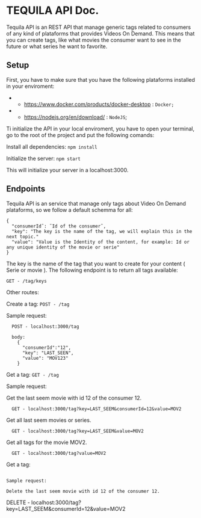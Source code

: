 # TEQUILA API Doc.

Tequila API is an REST API that manage generic tags related to consumers of any kind of plataforms that provides Videos On Demand. This means that you can create tags, like what movies the consumer want to see in the future or what series he want to favorite. 

## Setup

First, you have to make sure that you have the following plataforms installed in your enviroment:

- * https://www.docker.com/products/docker-desktop : `Docker;`
- * https://nodejs.org/en/download/ : `NodeJS`;

Ti initialize the API in your local enviroment, you have to open your terminal, go to the root of the project and put the following comands:

Install all dependencies:
```npm install```

Initialize the server:
```npm start```

This will initialize your server in a localhost:3000.

## Endpoints

Tequila API is an service that manage only tags about Video On Demand plataforms, so we follow a default schemma for all:

```
{
  "consumerId˜: ˜Id of the consumer˜,
  "key": "The key is the name of the tag, we will explain this in the next topic."
  "value": "Value is the Identity of the content, for example: Id or any unique identity of the movie or serie"
}
```

The key is the name of the tag that you want to create for your content ( Serie or movie ). The following endpoint is to return all tags available:

``` GET - /tag/keys ``` 

Other routes:

Create a tag:
```POST - /tag```

Sample request: 

```
  POST - localhost:3000/tag
  
  body: 
    {
      "consumerId":"12",
      "key": "LAST_SEEN",
      "value": "MOV123"
    }
``` 

Get a tag:
```GET - /tag```

Sample request: 

Get the last seem movie with id 12 of the consumer 12.
```
  GET - localhost:3000/tag?key=LAST_SEEM&consumerId=12&value=MOV2
``` 

Get all last seem movies or series.
```
  GET - localhost:3000/tag?key=LAST_SEEM&value=MOV2
``` 

Get all tags for the movie MOV2.
```
  GET - localhost:3000/tag?value=MOV2
``` 

Get a tag:
```DELETE - /tag

Sample request: 

Delete the last seem movie with id 12 of the consumer 12.
```
  DELETE - localhost:3000/tag?key=LAST_SEEM&consumerId=12&value=MOV2
``` 








